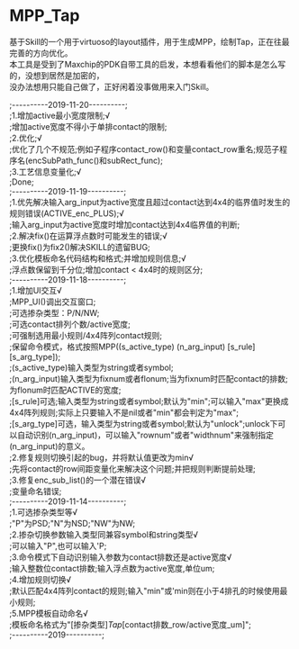# MPP_Tap  

基于Skill的一个用于virtuoso的layout插件，用于生成MPP，绘制Tap，正在往最完善的方向优化。  
本工具是受到了Maxchip的PDK自带工具的启发，本想看看他们的脚本是怎么写的，没想到居然是加密的，  
没办法想用只能自己做了，正好闲着没事做用来入门Skill。  

;----------2019-11-20----------;  
;1.增加active最小宽度限制;√  
	;增加active宽度不得小于单排contact的限制;  
;2.优化;√  
	;优化了几个不规范;例如子程序contact_row()和变量contact_row重名;规范子程序名(encSubPath_func()和subRect_func);  
;3.工艺信息变量化;√  
	;Done;  
;----------2019-11-19----------;  
;1.优先解决输入arg_input为active宽度且超过contact达到4x4的临界值时发生的规则错误(ACTIVE_enc_PLUS);√  
	;输入arg_input为active宽度时增加contact达到4x4临界值的判断;  
;2.解决fix()在运算浮点数时可能发生的错误;√  
	;更换fix()为fix2()解决SKILL的遗留BUG;  
;3.优化模板命名代码结构和格式;并增加规则信息;√  
	;浮点数保留到千分位;增加contact < 4x4时的规则区分;  
;----------2019-11-18----------;  
;1.增加UI交互√  
	;MPP_UI()调出交互窗口;  
	;可选掺杂类型：P/N/NW;  
	;可选contact排列个数/active宽度;  
	;可强制选用最小规则/4x4阵列contact规则;  
	;保留命令模式，格式按照MPP((s_active_type) (n_arg_input) [s_rule] [s_arg_type]);  
		;(s_active_type)输入类型为string或者symbol;  
		;(n_arg_input)输入类型为fixnum或者flonum;当为fixnum时匹配contact的排数;为flonum时匹配ACTIVE的宽度;  
		;[s_rule]可选;输入类型为string或者symbol;默认为"min";可以输入"max"更换成4x4阵列规则;实际上只要输入不是nil或者"min"都会判定为"max";  
		;[s_arg_type]可选，输入类型为string或者symbol;默认为"unlock";unlock下可以自动识别(n_arg_input)，可以输入"rownum"或者"widthnum"来强制指定(n_arg_input)的意义。  
;2.修复规则切换引起的bug，并将默认值更改为min√  
	;先将contact的row间距变量化来解决这个问题;并把规则判断提前处理;  
;3.修复enc_sub_list()的一个潜在错误√  
	;变量命名错误;  
;----------2019-11-14----------;  
;1.可选掺杂类型等√  
	;"P"为PSD;"N"为NSD;"NW"为NW;  
;2.掺杂切换参数输入类型同兼容symbol和string类型√  
	;可以输入"P",也可以输入'P;  
;3.命令模式下自动识别输入参数为contact排数还是active宽度√  
	;输入整数位contact排数;输入浮点数为active宽度,单位um;  
;4.增加规则切换√  
	;默认匹配4x4阵列contact的规则;输入"min"或'min则在小于4排孔的时候使用最小规则;  
;5.MPP模板自动命名√  
	;模板命名格式为"[掺杂类型]_Tap_[contact排数_row/active宽度_um]";  
;----------2019----------;  
